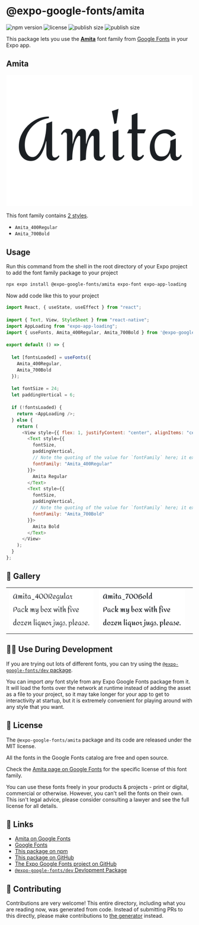# @expo-google-fonts/amita

![npm version](https://flat.badgen.net/npm/v/@expo-google-fonts/amita)
![license](https://flat.badgen.net/github/license/expo/google-fonts)
![publish size](https://flat.badgen.net/packagephobia/install/@expo-google-fonts/amita)
![publish size](https://flat.badgen.net/packagephobia/publish/@expo-google-fonts/amita)

This package lets you use the [**Amita**](https://fonts.google.com/specimen/Amita) font family from [Google Fonts](https://fonts.google.com/) in your Expo app.

## Amita

![Amita](./font-family.png)

This font family contains [2 styles](#-gallery).

- `Amita_400Regular`
- `Amita_700Bold`

## Usage

Run this command from the shell in the root directory of your Expo project to add the font family package to your project

```sh
npx expo install @expo-google-fonts/amita expo-font expo-app-loading
```

Now add code like this to your project

```js
import React, { useState, useEffect } from "react";

import { Text, View, StyleSheet } from "react-native";
import AppLoading from "expo-app-loading";
import { useFonts, Amita_400Regular, Amita_700Bold } from '@expo-google-fonts/amita';

export default () => {

  let [fontsLoaded] = useFonts({
    Amita_400Regular, 
    Amita_700Bold
  });

  let fontSize = 24;
  let paddingVertical = 6;

  if (!fontsLoaded) {
    return <AppLoading />;
  } else {
    return (
      <View style={{ flex: 1, justifyContent: "center", alignItems: "center" }}>
        <Text style={{
          fontSize,
          paddingVertical,
          // Note the quoting of the value for `fontFamily` here; it expects a string!
          fontFamily: "Amita_400Regular"
        }}>
          Amita Regular
        </Text>
        <Text style={{
          fontSize,
          paddingVertical,
          // Note the quoting of the value for `fontFamily` here; it expects a string!
          fontFamily: "Amita_700Bold"
        }}>
          Amita Bold
        </Text>
      </View>
    );
  }
};
```

## 🔡 Gallery


||||
|-|-|-|
|![Amita_400Regular](./Amita_400Regular.ttf.png)|![Amita_700Bold](./Amita_700Bold.ttf.png)|||


## 👩‍💻 Use During Development

If you are trying out lots of different fonts, you can try using the [`@expo-google-fonts/dev` package](https://github.com/expo/google-fonts/tree/master/font-packages/dev#readme).

You can import _any_ font style from any Expo Google Fonts package from it. It will load the fonts over the network at runtime instead of adding the asset as a file to your project, so it may take longer for your app to get to interactivity at startup, but it is extremely convenient for playing around with any style that you want.


## 📖 License

The `@expo-google-fonts/amita` package and its code are released under the MIT license.

All the fonts in the Google Fonts catalog are free and open source.

Check the [Amita page on Google Fonts](https://fonts.google.com/specimen/Amita) for the specific license of this font family.

You can use these fonts freely in your products & projects - print or digital, commercial or otherwise. However, you can't sell the fonts on their own. This isn't legal advice, please consider consulting a lawyer and see the full license for all details.

## 🔗 Links

- [Amita on Google Fonts](https://fonts.google.com/specimen/Amita)
- [Google Fonts](https://fonts.google.com/)
- [This package on npm](https://www.npmjs.com/package/@expo-google-fonts/amita)
- [This package on GitHub](https://github.com/expo/google-fonts/tree/master/font-packages/amita)
- [The Expo Google Fonts project on GitHub](https://github.com/expo/google-fonts)
- [`@expo-google-fonts/dev` Devlopment Package](https://github.com/expo/google-fonts/tree/master/font-packages/dev)

## 🤝 Contributing

Contributions are very welcome! This entire directory, including what you are reading now, was generated from code. Instead of submitting PRs to this directly, please make contributions to [the generator](https://github.com/expo/google-fonts/tree/master/packages/generator) instead.
